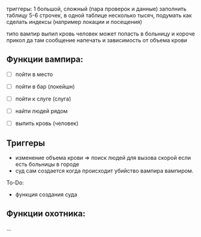триггеры: 1 большой, сложный (пара проверок и данные)
заполнить таблицу 5-6 строчек, в одной таблице несколько тысяч, подумать как сделать индексы (например локации и посещения)

типо вампир выпил кровь человек может попасть в больницу и короче прикол да там сообщение напечать и зависимость от объема крови

## Функции вампира:
 - [ ] пойти в место

 - [ ] пойти в бар (локейшн)

 - [ ] пойти к слуге (слуга)

 - [ ] найти людей рядом

 - [ ] выпить кровь (человек)

## Триггеры
- изменение объема крови => поиск людей для вызова скорой если есть больницы в городе
- суд сам создается когда происходит убийство вампира вампиром.

To-Do:
- функция создания суда

## Функции охотника:
...
